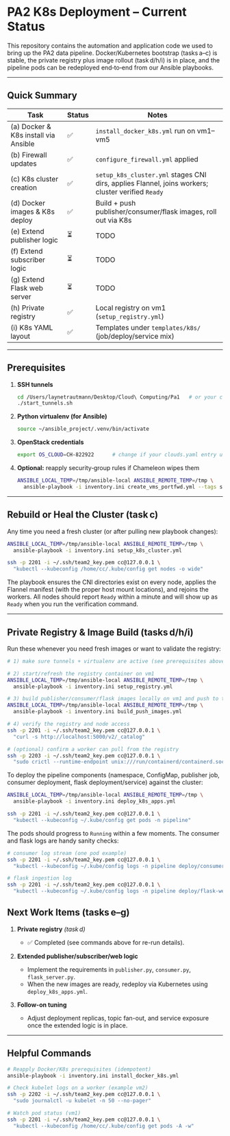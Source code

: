 # PA2 K8s Deployment – Current Status

This repository contains the automation and application code we used to bring up
the PA2 data pipeline.  Docker/Kubernetes bootstrap (tasks a–c) is stable, the
private registry plus image rollout (task d/h/i) is in place, and the pipeline
pods can be redeployed end‑to‑end from our Ansible playbooks.

---

## Quick Summary

| Task | Status | Notes |
| ---- | ------ | ----- |
| (a) Docker & K8s install via Ansible | ✅ | `install_docker_k8s.yml` run on vm1–vm5 |
| (b) Firewall updates | ✅ | `configure_firewall.yml` applied |
| (c) K8s cluster creation | ✅ | `setup_k8s_cluster.yml` stages CNI dirs, applies Flannel, joins workers; cluster verified `Ready` |
| (d) Docker images & K8s deploy | ✅ | Build + push publisher/consumer/flask images, roll out via K8s |
| (e) Extend publisher logic | ⏳ | TODO |
| (f) Extend subscriber logic | ⏳ | TODO |
| (g) Extend Flask web server | ⏳ | TODO |
| (h) Private registry | ✅ | Local registry on vm1 (`setup_registry.yml`) |
| (i) K8s YAML layout | ✅ | Templates under `templates/k8s/` (job/deploy/service mix) |

---

## Prerequisites

1. **SSH tunnels**
   ```bash
   cd /Users/laynetrautmann/Desktop/Cloud\ Computing/Pa1   # or your clone path
   ./start_tunnels.sh
   ```

2. **Python virtualenv (for Ansible)**
   ```bash
   source ~/ansible_project/.venv/bin/activate
   ```

3. **OpenStack credentials**
   ```bash
   export OS_CLOUD=CH-822922      # change if your clouds.yaml entry uses a different name
   ```

4. **Optional:** reapply security‑group rules if Chameleon wipes them
   ```bash
   ANSIBLE_LOCAL_TEMP=/tmp/ansible-local ANSIBLE_REMOTE_TEMP=/tmp \
     ansible-playbook -i inventory.ini create_vms_portfwd.yml --tags sg_rules
   ```

---

## Rebuild or Heal the Cluster (task c)

Any time you need a fresh cluster (or after pulling new playbook changes):

```bash
ANSIBLE_LOCAL_TEMP=/tmp/ansible-local ANSIBLE_REMOTE_TEMP=/tmp \
  ansible-playbook -i inventory.ini setup_k8s_cluster.yml

ssh -p 2201 -i ~/.ssh/team2_key.pem cc@127.0.0.1 \
  "kubectl --kubeconfig /home/cc/.kube/config get nodes -o wide"
```

The playbook ensures the CNI directories exist on every node, applies the
Flannel manifest (with the proper host mount locations), and rejoins the
workers. All nodes should report `Ready` within a minute and will show up as
`Ready` when you run the verification command.

---

## Private Registry & Image Build (tasks d/h/i)

Run these whenever you need fresh images or want to validate the registry:

```bash
# 1) make sure tunnels + virtualenv are active (see prerequisites above)

# 2) start/refresh the registry container on vm1
ANSIBLE_LOCAL_TEMP=/tmp/ansible-local ANSIBLE_REMOTE_TEMP=/tmp \
  ansible-playbook -i inventory.ini setup_registry.yml

# 3) build publisher/consumer/flask images locally on vm1 and push to the registry
ANSIBLE_LOCAL_TEMP=/tmp/ansible-local ANSIBLE_REMOTE_TEMP=/tmp \
  ansible-playbook -i inventory.ini build_push_images.yml

# 4) verify the registry and node access
ssh -p 2201 -i ~/.ssh/team2_key.pem cc@127.0.0.1 \
  "curl -s http://localhost:5000/v2/_catalog"

# (optional) confirm a worker can pull from the registry
ssh -p 2203 -i ~/.ssh/team2_key.pem cc@127.0.0.1 \
  "sudo crictl --runtime-endpoint unix:///run/containerd/containerd.sock --image-endpoint unix:///run/containerd/containerd.sock pull 192.168.5.21:5000/consumer:latest"
```

To deploy the pipeline components (namespace, ConfigMap, publisher job, consumer
deployment, flask deployment/service) against the cluster:

```bash
ANSIBLE_LOCAL_TEMP=/tmp/ansible-local ANSIBLE_REMOTE_TEMP=/tmp \
  ansible-playbook -i inventory.ini deploy_k8s_apps.yml

ssh -p 2201 -i ~/.ssh/team2_key.pem cc@127.0.0.1 \
  "kubectl --kubeconfig ~/.kube/config get pods -n pipeline"
```

The pods should progress to `Running` within a few moments. The consumer and
flask logs are handy sanity checks:

```bash
# consumer log stream (one pod example)
ssh -p 2201 -i ~/.ssh/team2_key.pem cc@127.0.0.1 \
  "kubectl --kubeconfig ~/.kube/config logs -n pipeline deploy/consumer-svc -f"

# flask ingestion log
ssh -p 2201 -i ~/.ssh/team2_key.pem cc@127.0.0.1 \
  "kubectl --kubeconfig ~/.kube/config logs -n pipeline deploy/flask-web -f"
```

## Next Work Items (tasks e–g)

1. **Private registry** *(task d)*  
   - ✅ Completed (see commands above for re-run details).

2. **Extended publisher/subscriber/web logic**  
   - Implement the requirements in `publisher.py`, `consumer.py`,
     `flask_server.py`.  
   - When the new images are ready, redeploy via Kubernetes using
     `deploy_k8s_apps.yml`.

3. **Follow-on tuning**  
   - Adjust deployment replicas, topic fan-out, and service exposure once the
     extended logic is in place.

---

## Helpful Commands

```bash
# Reapply Docker/K8s prerequisites (idempotent)
ansible-playbook -i inventory.ini install_docker_k8s.yml

# Check kubelet logs on a worker (example vm2)
ssh -p 2202 -i ~/.ssh/team2_key.pem cc@127.0.0.1 \
  "sudo journalctl -u kubelet -n 50 --no-pager"

# Watch pod status (vm1)
ssh -p 2201 -i ~/.ssh/team2_key.pem cc@127.0.0.1 \
  "kubectl --kubeconfig /home/cc/.kube/config get pods -A -w"
```
